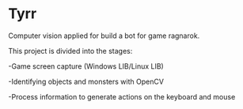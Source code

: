 # Tyrr
Computer vision applied for build a bot for game ragnarok.

This project is divided into the stages:

-Game screen capture (Windows LIB/Linux LIB)

-Identifying objects and monsters with OpenCV

-Process information to generate actions on the keyboard and mouse
